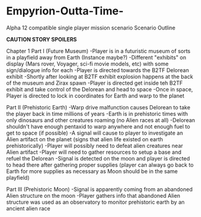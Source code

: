 # Empyrion-Outta-Time-
Alpha 12 compatible single player mission scenario
Scenario Outline

**CAUTION STORY SPOILERS**


Chapter 1
  Part I (Future Museum)
    -Player is in a futuristic museum of sorts in a playfield away from Earth (Instance maybe?)
    -Different "exhibits" on display (Mars rover, Voyager, sci-fi movie models, etc) with some sign/dialogue info for each
    -Player is directed towards the B2TF Delorean exhibit
    -Shortly after looking at B2TF exhibit explosion happens at the back of the museum and Zirax spawn
    -Player is directed get inside teh B2TF exhibit and take control of the Delorean and head to space
    -Once in space, Player is directed to lock in coordinates for Earth and warp to the planet
    
  Part II (Prehistoric Earth)
    -Warp drive malfunction causes Delorean to take the player back in time millions of years
    -Earth is in prehistoric times with only dinosaurs and other creatures roaming (no Alien races at all)
    -Delorean shouldn't have enough pentaxid to warp anywhere and not enough fuel to get to space (if possible)
    -A signal will cause to player to investigate an Alien artifact on the planet (signs that alien life existed on earth prehistorically)
    -Player will possibly need to defeat alien creatures near Alien artifact
    -Player will need to gather resources to setup a base and refuel the Delorean
    -Signal is detected on the moon and player is directed to head there after gathering proper supplies (player can always go back to Earth for more supplies as necessary as Moon should be in the same playfield)
    
   Part III (Prehistoric Moon)
     -Signal is apparently coming from an abandoned Alien structure on the moon
     -Player gathers info that abandoned Alien structure was used as an observatory to monitor prehistoric earth by an ancient alien race
     
    
    
    
    
